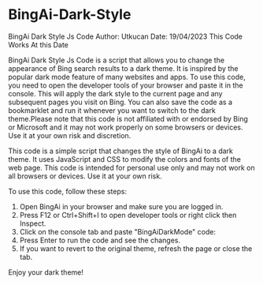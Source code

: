 # BingAi-Dark-Style
BingAi Dark Style Js Code
Author: Utkucan
Date: 19/04/2023
This Code Works At this Date


BingAi Dark Style Js Code is a script that allows you to change the appearance of Bing search results to a dark theme. It is inspired by the popular dark mode feature of many websites and apps. To use this code, you need to open the developer tools of your browser and paste it in the console. This will apply the dark style to the current page and any subsequent pages you visit on Bing. You can also save the code as a bookmarklet and run it whenever you want to switch to the dark theme.Please note that this code is not affiliated with or endorsed by Bing or Microsoft and it may not work properly on some browsers or devices. Use it at your own risk and discretion.

This code is a simple script that changes the style of BingAi to a dark theme. It uses JavaScript and CSS to modify the colors and fonts of the web page. This code is intended for personal use only and may not work on all browsers or devices. Use it at your own risk.

To use this code, follow these steps:

1. Open BingAi in your browser and make sure you are logged in.
2. Press F12 or Ctrl+Shift+I to open developer tools or right click then Inspect.
3. Click on the console tab and paste "BingAiDarkMode" code:
4. Press Enter to run the code and see the changes.
5. If you want to revert to the original theme, refresh the page or close the tab.

Enjoy your dark theme!
